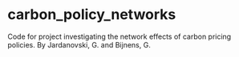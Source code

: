 # carbon_policy_networks
Code for project investigating the network effects of carbon pricing policies. By Jardanovski, G. and Bijnens, G. 
